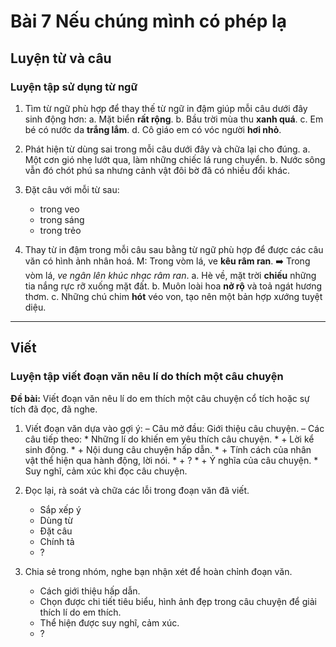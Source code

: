 # Bài 7 Nếu chúng mình có phép lạ

## Luyện từ và câu

### Luyện tập sử dụng từ ngữ

1.  Tìm từ ngữ phù hợp để thay thế từ ngữ in đậm giúp mỗi câu dưới đây sinh động hơn:
    a. Mặt biển **rất rộng**.
    b. Bầu trời mùa thu **xanh quá**.
    c. Em bé có nước da **trắng lắm**.
    d. Cô giáo em có vóc người **hơi nhỏ**.

2.  Phát hiện từ dùng sai trong mỗi câu dưới đây và chữa lại cho đúng.
    a. Một cơn gió nhẹ lướt qua, làm những chiếc lá rung chuyển.
    b. Nước sông vẫn đó chót phú sa nhưng cảnh vật đôi bờ đã có nhiều đổi khác.

3.  Đặt câu với mỗi từ sau:
    *   trong veo
    *   trong sáng
    *   trong trẻo

4.  Thay từ in đậm trong mỗi câu sau bằng từ ngữ phù hợp để được các câu văn có hình ảnh nhân hoá.
    M: Trong vòm lá, ve **kêu râm ran**.
    ➡️ Trong vòm lá, *ve ngân lên khúc nhạc râm ran*.
    a. Hè về, mặt trời **chiếu** những tia nắng rực rỡ xuống mặt đất.
    b. Muôn loài hoa **nở rộ** và toả ngát hương thơm.
    c. Những chú chim **hót** véo von, tạo nên một bản hợp xướng tuyệt diệu.

---

## Viết

### Luyện tập viết đoạn văn nêu lí do thích một câu chuyện

**Đề bài:** Viết đoạn văn nêu lí do em thích một câu chuyện cổ tích hoặc sự tích đã đọc, đã nghe.

1.  Viết đoạn văn dựa vào gợi ý:
    – Câu mở đầu: Giới thiệu câu chuyện.
    – Các câu tiếp theo:
        *   Những lí do khiến em yêu thích câu chuyện.
            *   + Lời kể sinh động.
            *   + Nội dung câu chuyện hấp dẫn.
            *   + Tính cách của nhân vật thể hiện qua hành động, lời nói.
            *   + ?
            *   + Ý nghĩa của câu chuyện.
        *   Suy nghĩ, cảm xúc khi đọc câu chuyện.

2.  Đọc lại, rà soát và chữa các lỗi trong đoạn văn đã viết.
    *   Sắp xếp ý
    *   Dùng từ
    *   Đặt câu
    *   Chính tả
    *   ?

3.  Chia sẻ trong nhóm, nghe bạn nhận xét để hoàn chỉnh đoạn văn.
    *   Cách giới thiệu hấp dẫn.
    *   Chọn được chi tiết tiêu biểu, hình ảnh đẹp trong câu chuyện để giải thích lí do em thích.
    *   Thể hiện được suy nghĩ, cảm xúc.
    *   ?
